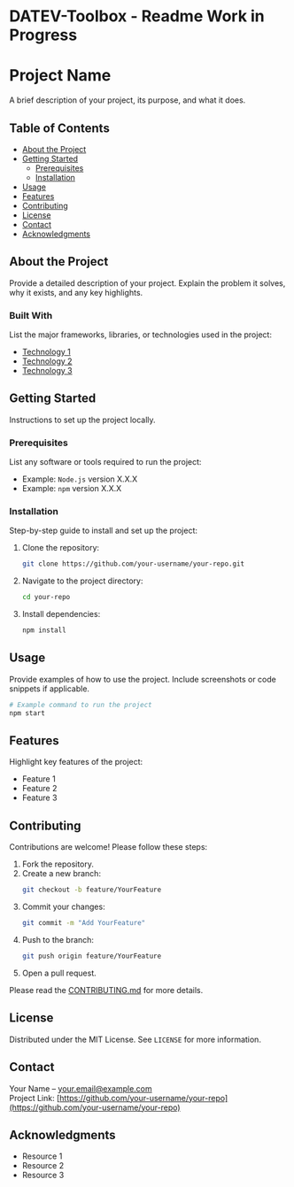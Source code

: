 # DATEV-Toolbox - Readme Work in Progress

# Project Name

A brief description of your project, its purpose, and what it does.

## Table of Contents

- [About the Project](#about-the-project)
- [Getting Started](#getting-started)
  - [Prerequisites](#prerequisites)
  - [Installation](#installation)
- [Usage](#usage)
- [Features](#features)
- [Contributing](#contributing)
- [License](#license)
- [Contact](#contact)
- [Acknowledgments](#acknowledgments)

## About the Project

Provide a detailed description of your project. Explain the problem it solves, why it exists, and any key highlights.

### Built With

List the major frameworks, libraries, or technologies used in the project:
- [Technology 1](https://example.com)
- [Technology 2](https://example.com)
- [Technology 3](https://example.com)

## Getting Started

Instructions to set up the project locally.

### Prerequisites

List any software or tools required to run the project:
- Example: `Node.js` version X.X.X
- Example: `npm` version X.X.X

### Installation

Step-by-step guide to install and set up the project:
1. Clone the repository:
   ```bash
   git clone https://github.com/your-username/your-repo.git
   ```
2. Navigate to the project directory:
   ```bash
   cd your-repo
   ```
3. Install dependencies:
   ```bash
   npm install
   ```

## Usage

Provide examples of how to use the project. Include screenshots or code snippets if applicable.

```bash
# Example command to run the project
npm start
```

## Features

Highlight key features of the project:
- Feature 1
- Feature 2
- Feature 3

## Contributing

Contributions are welcome! Please follow these steps:
1. Fork the repository.
2. Create a new branch:
   ```bash
   git checkout -b feature/YourFeature
   ```
3. Commit your changes:
   ```bash
   git commit -m "Add YourFeature"
   ```
4. Push to the branch:
   ```bash
   git push origin feature/YourFeature
   ```
5. Open a pull request.

Please read the [CONTRIBUTING.md](CONTRIBUTING.md) for more details.

## License

Distributed under the MIT License. See `LICENSE` for more information.

## Contact

Your Name – [your.email@example.com](mailto:your.email@example.com)  
Project Link: [https://github.com/your-username/your-repo](https://github.com/your-username/your-repo)

## Acknowledgments

- Resource 1
- Resource 2
- Resource 3